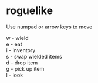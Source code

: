 # roguelike
Use numpad or arrow keys to move

w - wield <br>
e - eat <br>
i - inventory <br>
s - swap wielded items <br>
d - drop item <br>
g - pick up item <br>
l - look

